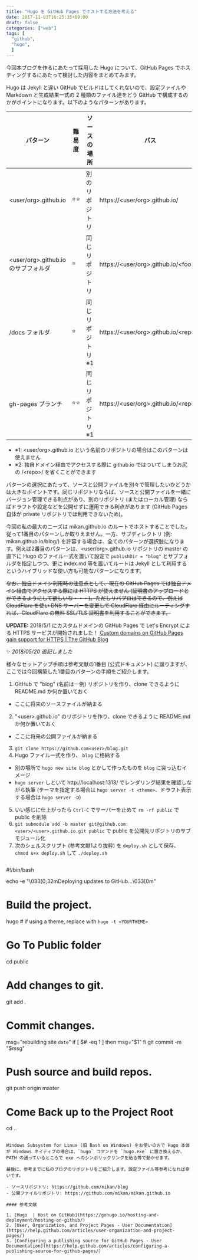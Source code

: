 ```yaml
---
title: "Hugo を GitHub Pages でホストする方法を考える"
date: 2017-11-03T16:25:35+09:00
draft: false
categories: ["web"]
tags: [
  "github",
  "hugo",
  ]
---
```


今回本ブログを作るにあたって採用した Hugo について、GitHub Pages でホスティングするにあたって検討した内容をまとめてみます。

Hugo は Jekyll と違い GitHub でビルドはしてくれないので、設定ファイルや Markdown と生成結果一式の 2 種類のファイル達をどう GitHub で構成するのかがポイントになります。以下のようなパターンがあります。

| パターン  | 難易度 | ソースの場所 | パス | 独自ドメイン |
| -------- | ------ | ----------- | --- | ----------- |
| &lt;user/org&gt;.github.io | :star::star: | 別のリポジトリ | https://&lt;user/org&gt;.github.io/ | :o: |
| &lt;user/org&gt;.github.io のサブフォルダ | :star: | 同じリポジトリ | https://&lt;user/org&gt;.github.io/&lt;foo&gt;/ | :o: |
| /docs フォルダ | :star: | 同じリポジトリ ※1 | https://&lt;user/org&gt;.github.io/&lt;repo&gt;/ | :o: ※2 |
| gh-pages ブランチ | :star::star: | 同じリポジトリ ※1 | https://&lt;user/org&gt;.github.io/&lt;repo&gt;/ | :o: ※2 |

- ※1: &lt;user/org&gt;.github.io という名前のリポジトリの場合はこのパターンは使えません
- ※2: 独自ドメイン経由でアクセスする際に github.io ではついてしまうお尻の /&lt;repo&gt;/ を省くことができます

パターンの選択にあたって、ソースと公開ファイルを別々で管理したいかどうかは大きなポイントです。同じリポジトリならば、ソースと公開ファイルを一緒にバージョン管理できる利点があり、別のリポジトリ (またはローカル管理) ならばドラフトや設定などを公開せずに運用できる利点があります (GitHub Pages 自体が private リポジトリでは利用できないため)。

今回の私の最大のニーズは mikan.github.io のルートでホストすることでした。従って1番目のパターンしか取りえません。一方、サブディレクトリ (例: mikan.github.io/blog/) を許容する場合は、全てのパターンが選択肢になります。例えば2番目のパターンは、&lt;user/org&gt;.github.io リポジトリの master の直下に Hugo のファイル一式を置いて設定で `publishDir = "blog"` とサブフォルダを指定しつつ、更に index.md 等を置いてルートは Jekyll として利用するというハイブリッドな使い方も可能なパターンになります。

~~なお、独自ドメイン利用時の注意点として、現在の GitHub Pages では独自ドメイン経由でアクセスする際には HTTPS が使えません (証明書のアップロードとかできるようにして欲しいな・・・)。ただしリバプロはできるので、例えば CloudFlare を使い DNS サーバーを変更して CloudFlare 経由にルーティングすれば、CloudFlare の無料 SSL/TLS 証明書を利用することができます。~~

**UPDATE:** 2018/5/1 にカスタムドメインの GitHub Pages で Let's Encrypt による HTTPS サービスが開始されました！ [Custom domains on GitHub Pages gain support for HTTPS &#124; The GitHub Blog](https://blog.github.com/2018-05-01-github-pages-custom-domains-https/)

:sparkles: _2018/05/20 追記しました_

様々なセットアップ手順は参考文献の1番目 (公式ドキュメント) に譲りますが、ここでは今回構築した1番目のパターンの手順をご紹介します。

1. GitHub で "blog" (名前は一例) リポジトリを作り、clone できるように README.md か何か置いておく
  - ここに将来のソースファイルが納まる
2. "&lt;user&gt;.github.io" のリポジトリを作り、clone できるように README.md か何か置いておく
  - ここに将来の公開ファイルが納まる
3. `git clone https://github.com<user>/blog.git`
4. Hugo ファイル一式を作り、 `blog` に格納する
  - 別の場所で `hugo new site blog` とかして作ったものを `blog` に突っ込むイメージ
  - `hugo server` しといて http://localhost:1313/ でレンダリング結果を確認しながら執筆 (テーマを指定する場合は `hugo server -t <theme>`、ドラフト表示する場合は `hugo server -D`)
5. いい感じに仕上がったら `Ctrl-C` でサーバーを止めて `rm -rf public` で public を削除
6. `git submodule add -b master git@github.com:<user>/<user>.github.io.git public` で public を公開先リポジトリのサブモジュール化
7. 次のシェルスクリプト (参考文献1より抜粋) を `deploy.sh` として保存、`chmod u+x deploy.sh` して `./deploy.sh`

> ```bash
#!/bin/bash

echo -e "\033[0;32mDeploying updates to GitHub...\033[0m"

# Build the project.
hugo # if using a theme, replace with `hugo -t <YOURTHEME>`

# Go To Public folder
cd public
# Add changes to git.
git add .

# Commit changes.
msg="rebuilding site `date`"
if [ $# -eq 1 ]
  then msg="$1"
fi
git commit -m "$msg"

# Push source and build repos.
git push origin master

# Come Back up to the Project Root
cd ..
```

Windows Subsystem for Linux (旧 Bash on Windows) をお使いの方で Hugo 本体が Windows ネイティブの場合は、`hugo` コマンドを `hugo.exe` に置き換えるか、PATH の通っているところで exe へのシンボリックリンクを貼る等で動かせます。

最後に、参考までに私のブログのリポジトリをご紹介します。設定ファイル等参考になれば幸いです。

- ソースリポジトリ: https://github.com/mikan/blog
- 公開ファイルリポジトリ: https://github.com/mikan/mikan.github.io

#### 参考文献

1. [Hugo  | Host on GitHub](https://gohugo.io/hosting-and-deployment/hosting-on-github/)
2. [User, Organization, and Project Pages - User Documentation](https://help.github.com/articles/user-organization-and-project-pages/)
3. [Configuring a publishing source for GitHub Pages - User Documentation](https://help.github.com/articles/configuring-a-publishing-source-for-github-pages/)